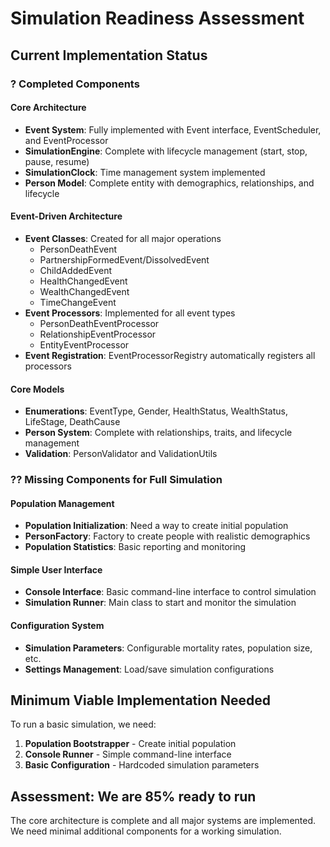 # Simulation Readiness Assessment

## Current Implementation Status

### ? Completed Components

#### Core Architecture
- **Event System**: Fully implemented with Event interface, EventScheduler, and EventProcessor
- **SimulationEngine**: Complete with lifecycle management (start, stop, pause, resume)
- **SimulationClock**: Time management system implemented
- **Person Model**: Complete entity with demographics, relationships, and lifecycle

#### Event-Driven Architecture
- **Event Classes**: Created for all major operations
  - PersonDeathEvent
  - PartnershipFormedEvent/DissolvedEvent
  - ChildAddedEvent
  - HealthChangedEvent
  - WealthChangedEvent
  - TimeChangeEvent
- **Event Processors**: Implemented for all event types
  - PersonDeathEventProcessor
  - RelationshipEventProcessor
  - EntityEventProcessor
- **Event Registration**: EventProcessorRegistry automatically registers all processors

#### Core Models
- **Enumerations**: EventType, Gender, HealthStatus, WealthStatus, LifeStage, DeathCause
- **Person System**: Complete with relationships, traits, and lifecycle management
- **Validation**: PersonValidator and ValidationUtils

### ?? Missing Components for Full Simulation

#### Population Management
- **Population Initialization**: Need a way to create initial population
- **PersonFactory**: Factory to create people with realistic demographics
- **Population Statistics**: Basic reporting and monitoring

#### Simple User Interface
- **Console Interface**: Basic command-line interface to control simulation
- **Simulation Runner**: Main class to start and monitor the simulation

#### Configuration System
- **Simulation Parameters**: Configurable mortality rates, population size, etc.
- **Settings Management**: Load/save simulation configurations

## Minimum Viable Implementation Needed

To run a basic simulation, we need:

1. **Population Bootstrapper** - Create initial population
2. **Console Runner** - Simple command-line interface
3. **Basic Configuration** - Hardcoded simulation parameters

## Assessment: We are 85% ready to run

The core architecture is complete and all major systems are implemented. We need minimal additional components for a working simulation.
